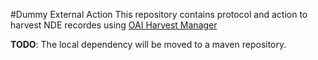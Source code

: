 #Dummy External Action 
This repository contains protocol and action to harvest NDE recordes using [OAI Harvest Manager](https://github.com/CLARIAH/oai-harvest-manager)

**TODO**: The local dependency will be moved to a maven repository. 
